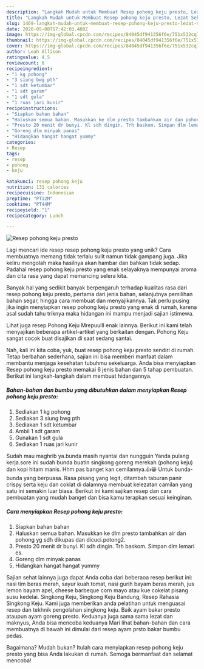 ```yaml
---
description: "Langkah Mudah untuk Membuat Resep pohong keju presto, Lezat Sekali"
title: "Langkah Mudah untuk Membuat Resep pohong keju presto, Lezat Sekali"
slug: 1469-langkah-mudah-untuk-membuat-resep-pohong-keju-presto-lezat-sekali
date: 2020-05-08T17:42:03.408Z
image: https://img-global.cpcdn.com/recipes/84045df941356f6e/751x532cq70/resep-pohong-keju-presto-foto-resep-utama.jpg
thumbnail: https://img-global.cpcdn.com/recipes/84045df941356f6e/751x532cq70/resep-pohong-keju-presto-foto-resep-utama.jpg
cover: https://img-global.cpcdn.com/recipes/84045df941356f6e/751x532cq70/resep-pohong-keju-presto-foto-resep-utama.jpg
author: Leah Allison
ratingvalue: 4.5
reviewcount: 6
recipeingredient:
- "1 kg pohong"
- "3 siung bwg pth"
- "1 sdt ketumbar"
- "1 sdt garam"
- "1 sdt gula"
- "1 ruas jari kunir"
recipeinstructions:
- "Siapkan bahan bahan"
- "Haluskan semua bahan. Masukkan ke dlm presto tambahkan air dan pohong yg sdh dikupas dan dicuci.potong2."
- "Presto 20 menit dr bunyi. Kl sdh dingin. Trh baskom. Simpan dlm lemari es."
- "Goreng dlm minyak panas"
- "Hidangkan hangat hangat yummy"
categories:
- Resep
tags:
- resep
- pohong
- keju

katakunci: resep pohong keju 
nutrition: 131 calories
recipecuisine: Indonesian
preptime: "PT12M"
cooktime: "PT44M"
recipeyield: "1"
recipecategory: Lunch

---
```



![Resep pohong keju presto](https://img-global.cpcdn.com/recipes/84045df941356f6e/751x532cq70/resep-pohong-keju-presto-foto-resep-utama.jpg)

Lagi mencari ide resep resep pohong keju presto yang unik? Cara membuatnya memang tidak terlalu sulit namun tidak gampang juga. Jika keliru mengolah maka hasilnya akan hambar dan bahkan tidak sedap. Padahal resep pohong keju presto yang enak selayaknya mempunyai aroma dan cita rasa yang dapat memancing selera kita.

Banyak hal yang sedikit banyak berpengaruh terhadap kualitas rasa dari resep pohong keju presto, pertama dari jenis bahan, selanjutnya pemilihan bahan segar, hingga cara membuat dan menyajikannya. Tak perlu pusing jika ingin menyiapkan resep pohong keju presto yang enak di rumah, karena asal sudah tahu triknya maka hidangan ini mampu menjadi sajian istimewa.

Lihat juga resep Pohong Keju Mrepuulll enak lainnya. Berikut ini kami telah menyajikan beberapa artikel-artikel yang berkaitan dengan. Pohong Keju sangat cocok buat disajikan di saat sedang santai.


Nah, kali ini kita coba, yuk, buat resep pohong keju presto sendiri di rumah. Tetap berbahan sederhana, sajian ini bisa memberi manfaat dalam membantu menjaga kesehatan tubuhmu sekeluarga. Anda bisa menyiapkan Resep pohong keju presto memakai 6 jenis bahan dan 5 tahap pembuatan. Berikut ini langkah-langkah dalam membuat hidangannya.

<!--inarticleads1-->

##### Bahan-bahan dan bumbu yang dibutuhkan dalam menyiapkan Resep pohong keju presto:

1. Sediakan 1 kg pohong
1. Sediakan 3 siung bwg pth
1. Sediakan 1 sdt ketumbar
1. Ambil 1 sdt garam
1. Gunakan 1 sdt gula
1. Sediakan 1 ruas jari kunir


Sudah mau maghrib ya.bunda masih nyantai dan nungguin Yanda pulang kerja.sore ini sudah bunda buatin singkong goreng merekah (pohong keju) dan kopi hitam manis. Hhm pas banget kan cemilannya.👍😀 Untuk bunda-bunda yang berpuasa. Rasa pisang yang legit, ditambah taburan panir crispy serta keju dan coklat di dalamnya membuat kelezatan camilan yang satu ini semakin luar biasa. Berikut ini kami sajikan resep dan cara pembuatan yang mudah banget dan bisa kamu terapkan sesuai keinginan. 

<!--inarticleads2-->

##### Cara menyiapkan Resep pohong keju presto:

1. Siapkan bahan bahan
1. Haluskan semua bahan. Masukkan ke dlm presto tambahkan air dan pohong yg sdh dikupas dan dicuci.potong2.
1. Presto 20 menit dr bunyi. Kl sdh dingin. Trh baskom. Simpan dlm lemari es.
1. Goreng dlm minyak panas
1. Hidangkan hangat hangat yummy


Sajian sehat lainnya juga dapat Anda coba dari beberaoa resep berikut ini: nasi tim beras merah, sayur kuah tomat, nasi gurih bayam beras merah, jus lemon bayam apel, cheese barbeque corn mayo atau kue cokelat pisang susu kedelai. Singkong Keju, Singkong Keju Bandung, Resep Rahasia Singkong Keju. Kami juga memberikan anda pelatihan untuk menguasai resep dan tekhnik pengolahan singkong keju. Baik ayam bakar presto ataupun ayam goreng presto. Keduanya juga sama sama lezat dan maknyus, Anda bisa mencoba keduanya Mari lihat bahan-bahan dan cara membuatnya di bawah ini dimulai dari resep ayam prsto bakar bumbu pedas. 

Bagaimana? Mudah bukan? Itulah cara menyiapkan resep pohong keju presto yang bisa Anda lakukan di rumah. Semoga bermanfaat dan selamat mencoba!
